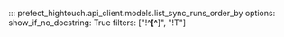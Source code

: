 ::: prefect_hightouch.api_client.models.list_sync_runs_order_by
    options:
      show_if_no_docstring: True
      filters: ["!^__[^__]", "!T"]